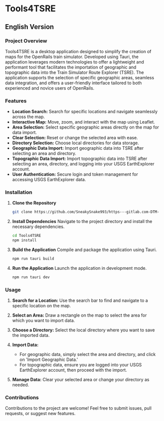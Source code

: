 # Tools4TSRE

## English Version

### Project Overview

Tools4TSRE is a desktop application designed to simplify the creation of maps for the OpenRails train simulator. Developed using Tauri, the application leverages modern technologies to offer a lightweight and performant tool that facilitates the importation of geographic and topographic data into the Train Simulator Route Explorer \(TSRE\). The application supports the selection of specific geographic areas, seamless data integration, and offers a user-friendly interface tailored to both experienced and novice users of OpenRails.

### Features

- **Location Search:** Search for specific locations and navigate seamlessly across the map.
- **Interactive Map:** Move, zoom, and interact with the map using Leaflet.
- **Area Selection:** Select specific geographic areas directly on the map for data import.
- **Clear Selection:** Reset or change the selected area with ease.
- **Directory Selection:** Choose local directories for data storage.
- **Geographic Data Import:** Import geographic data into TSRE after selecting an area and directory.
- **Topographic Data Import:** Import topographic data into TSRE after selecting an area, directory, and logging into your USGS EarthExplorer account.
- **User Authentication:** Secure login and token management for accessing USGS EarthExplorer data.

### Installation

1. **Clone the Repository**
   ```bash
   git clone https://github.com/SneakySnake993/https---gitlab.com-DTM-Henallux-MASI-etudiants-brich-johan-tools-for-tsre.git
   ```

2. **Install Dependencies**
   Navigate to the project directory and install the necessary dependencies.
   ```bash
   cd Tools4TSRE
   npm install
   ```

3. **Build the Application**
   Compile and package the application using Tauri.
   ```bash
   npm run tauri build
   ```

4. **Run the Application**
   Launch the application in development mode.
   ```bash
   npm run tauri dev
   ```

### Usage

1. **Search for a Location:**
   Use the search bar to find and navigate to a specific location on the map.
   
2. **Select an Area:**
   Draw a rectangle on the map to select the area for which you want to import data.

3. **Choose a Directory:**
   Select the local directory where you want to save the imported data.

4. **Import Data:**
   - For geographic data, simply select the area and directory, and click on 'Import Geographic Data.'
   - For topographic data, ensure you are logged into your USGS EarthExplorer account, then proceed with the import.

5. **Manage Data:**
   Clear your selected area or change your directory as needed.

### Contributions

Contributions to the project are welcome! Feel free to submit issues, pull requests, or suggest new features.
